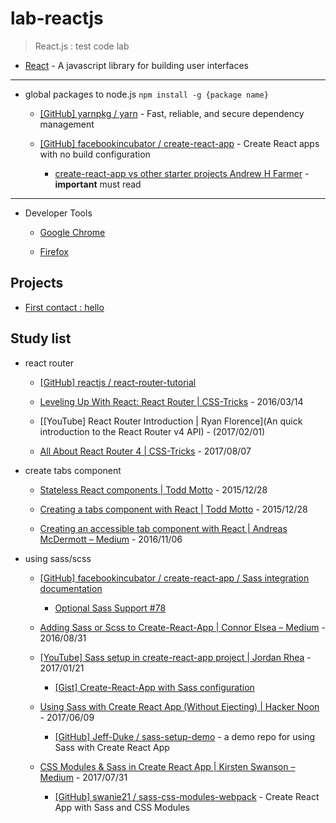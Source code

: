 # lab-reactjs

> React.js : test code lab

* [React](https://reactjs.org/) - A javascript library for building user interfaces

---

* global packages to node.js `npm install -g {package name}`

  * [[GitHub] yarnpkg / yarn](https://github.com/yarnpkg/yarn) - Fast, reliable, and secure dependency management

  * [[GitHub] facebookincubator / create-react-app](https://github.com/facebookincubator/create-react-app) - Create React apps with no build configuration

    * [create-react-app vs other starter projects Andrew H Farmer](https://www.andrewhfarmer.com/create-react-app/) -  **important** must read

---

* Developer Tools

  * [Google Chrome](https://chrome.google.com/webstore/detail/react-developer-tools/fmkadmapgofadopljbjfkapdkoienihi?hl=en)

  * [Firefox](https://addons.mozilla.org/en-US/firefox/addon/react-devtools/)

## Projects

* [First contact : hello](projects/first-contact_hello)


## Study list

* react router

  * [[GitHub] reactjs / react-router-tutorial](https://github.com/reactjs/react-router-tutorial)

  * [Leveling Up With React: React Router | CSS-Tricks](https://css-tricks.com/learning-react-router/) - 2016/03/14

  * [[YouTube] React Router Introduction | Ryan Florence](An quick introduction to the React Router v4 API) - (2017/02/01) 

  * [All About React Router 4 | CSS-Tricks](https://css-tricks.com/react-router-4/) - 2017/08/07


* create tabs component

  * [Stateless React components | Todd Motto](https://toddmotto.com/stateless-react-components/) - 2015/12/28

  * [Creating a tabs component with React | Todd Motto](https://toddmotto.com/creating-a-tabs-component-with-react/) - 2015/12/28

  * [Creating an accessible tab component with React | Andreas McDermott – Medium](https://medium.com/@andreasmcd/creating-an-accessible-tab-component-with-react-24ed30fde86a) - 2016/11/06


* using sass/scss

  * [[GitHub] facebookincubator / create-react-app / Sass integration documentation](https://github.com/facebookincubator/create-react-app/blob/master/packages/react-scripts/template/README.md#adding-a-css-preprocessor-sass-less-etc)

    * [Optional Sass Support #78](https://github.com/facebookincubator/create-react-app/issues/78)

  * [Adding Sass or Scss to Create-React-App | Connor Elsea – Medium](https://medium.com/@Connorelsea/using-sass-with-create-react-app-7125d6913760) - 2016/08/31

  * [[YouTube] Sass setup in create-react-app project | Jordan Rhea](https://www.youtube.com/watch?v=tWp0oxbzZ3s) - 2017/01/21

    * [[Gist] Create-React-App with Sass configuration](https://gist.github.com/rheajt/2f2f070291e39e86cf44705aa74e412e)

  * [Using Sass with Create React App (Without Ejecting) | Hacker Noon](https://hackernoon.com/using-sass-with-create-react-app-without-ejecting-b5f4f827ed9e) - 2017/06/09

    * [[GitHub] Jeff-Duke / sass-setup-demo](https://github.com/Jeff-Duke/sass-setup-demo) - a demo repo for using Sass with Create React App

  * [CSS Modules & Sass in Create React App | Kirsten Swanson – Medium](https://medium.com/@kswanie21/css-modules-sass-in-create-react-app-37c3152de9) - 2017/07/31

    * [[GitHub] swanie21 / sass-css-modules-webpack](https://github.com/swanie21/sass-css-modules-webpack) - Create React App with Sass and CSS Modules